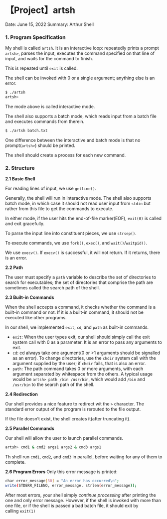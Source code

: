 # 【Project】artsh

Date: June 15, 2022
Summary: Arthur Shell

### 1. Program Specification

My shell is called `artsh`. It is an interactive loop: repeatedly prints a prompt `artsh>`, parses the input, executes the command specified on that line of input, and waits for the command to finish.

This is repeated  until `exit` is called.

The shell can be invoked with 0 or a single argument; anything else is an error.

```bash
$ ./artsh
artsh>
```

The mode above is called interactive mode.

The shell also supports a batch mode, which reads input from a batch file and executes commands from therein.

```bash
$ ./artsh batch.txt
```

One difference between the interactive and batch mode is that no prompt(`artsh>`) should be printed.

The shell should create a process for each new command.

### 2. Structure

**2.1 Basic Shell**

For reading lines of input, we use `getline()`. 

Generally, the shell will run in interactive mode. The shell also supports batch mode, in which case it should not read user input from `stdin` but rather from this file to get the commands to execute.

In either mode, if the user hits the end-of-file marker(EOF), `exit(0)` is called and exit gracefully.

To parse the input line into constituent pieces, we use `strsep()`. 

To execute commands, we use `fork()`, `exec()`, and `wait()`/`waitpid()`.

We use `execv()`. If `execv()` is successful, it will not return. If it returns, there is an error.

**2.2 Path**

The user must specify a `path` variable to describe the set of directories to search for executables; the set of directories that comprise the path are sometimes called the search path of the shell.

**2.3 Built-in Commands**

When the shell accepts a command, it checks whether the command is a built-in command or not. If it is a built-in command, it should not be executed like other programs.

In our shell, we implemented `exit`, `cd`, and `path` as built-in commands.

- `exit`: When the user types exit, our shell should simply call the exit system call with 0 as a parameter. It is an error to pass any arguments to exit.
- `cd`: cd always take one argument(0 or >1 arguments should be signalled as an error). To change directories, use the `chdir` system call with the argument supplied by the user; if `chdir` fails, that is also an error.
- `path`: The path command takes 0 or more arguments, with each argument separated by whitespace from the others. A typical usage would be `artsh> path /bin /usr/bin`, which would add `/bin` and `/usr/bin` to the search path of the shell.

**2.4 Redirection**

Our shell provides a nice feature to redirect wit the `>` character. The standard error output of the program is rerouted to the file output.

If the file doesn’t exist, the shell creates it(after truncating it).

**2.5 Parallel Commands**

Our shell will allow the user to launch parallel commands. 

```bash
artsh> cmd1 & cmd2 args1 args2 & cmd3 args1
```

Th shell run `cmd1`, `cmd2`, and `cmd3` in parallel, before waiting for any of them to complete.

**2.6 Program Errors**
Only this error message is printed:

```bash
char error_message[30] = "An error has occurred\n";
write(STDERR_FILENO, error_message, strlen(error_message));
```

After most errors, your shell simply *continue processing* after printing the one and only error message. However, if the shell is invoked with more than one file, or if the shell is passed a bad batch file, it should exit by calling `exit(1)`
